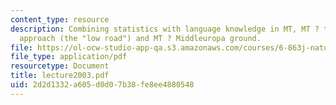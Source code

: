 ```yaml
---
content_type: resource
description: Combining statistics with language knowledge in MT, MT ? the statistical
  approach (the "low road") and MT ? Middleuropa ground.
file: https://ol-ocw-studio-app-qa.s3.amazonaws.com/courses/6-863j-natural-language-and-the-computer-representation-of-knowledge-spring-2003/2d2d1332a605d0d07b38fe8ee4880548_lecture2003.pdf
file_type: application/pdf
resourcetype: Document
title: lecture2003.pdf
uid: 2d2d1332-a605-d0d0-7b38-fe8ee4880548
---
```

